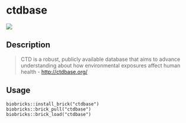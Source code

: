 # ctdbase

<a href="https://github.com/biobricks-ai/ctdbase/actions"><img src="https://github.com/biobricks-ai/ctdbase/actions/workflows/bricktools-check.yaml/badge.svg?branch=master"/></a>

## Description
> CTD is a robust, publicly available database that aims to advance understanding about how environmental exposures affect human health - http://ctdbase.org/

## Usage
```{R}
biobricks::install_brick("ctdbase")
biobricks::brick_pull("ctdbase")
biobricks::brick_load("ctdbase")
```
